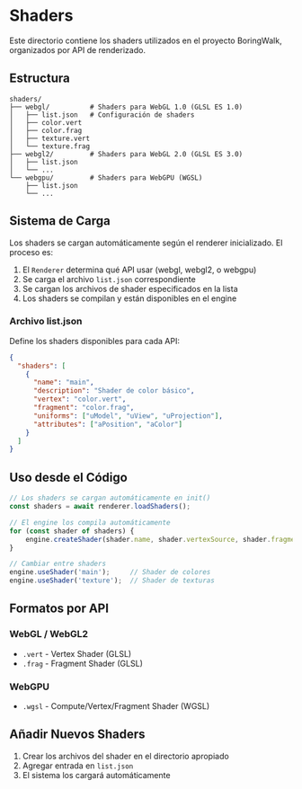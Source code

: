 # Shaders

Este directorio contiene los shaders utilizados en el proyecto BoringWalk, organizados por API de renderizado.

## Estructura

```
shaders/
├── webgl/          # Shaders para WebGL 1.0 (GLSL ES 1.0)
│   ├── list.json   # Configuración de shaders
│   ├── color.vert
│   ├── color.frag
│   ├── texture.vert
│   └── texture.frag
├── webgl2/         # Shaders para WebGL 2.0 (GLSL ES 3.0)
│   ├── list.json
│   └── ...
└── webgpu/         # Shaders para WebGPU (WGSL)
    ├── list.json
    └── ...
```

## Sistema de Carga

Los shaders se cargan automáticamente según el renderer inicializado. El proceso es:

1. El `Renderer` determina qué API usar (webgl, webgl2, o webgpu)
2. Se carga el archivo `list.json` correspondiente
3. Se cargan los archivos de shader especificados en la lista
4. Los shaders se compilan y están disponibles en el engine

### Archivo list.json

Define los shaders disponibles para cada API:

```json
{
  "shaders": [
    {
      "name": "main",
      "description": "Shader de color básico",
      "vertex": "color.vert",
      "fragment": "color.frag",
      "uniforms": ["uModel", "uView", "uProjection"],
      "attributes": ["aPosition", "aColor"]
    }
  ]
}
```

## Uso desde el Código

```javascript
// Los shaders se cargan automáticamente en init()
const shaders = await renderer.loadShaders();

// El engine los compila automáticamente
for (const shader of shaders) {
    engine.createShader(shader.name, shader.vertexSource, shader.fragmentSource);
}

// Cambiar entre shaders
engine.useShader('main');     // Shader de colores
engine.useShader('texture');  // Shader de texturas
```

## Formatos por API

### WebGL / WebGL2
- `.vert` - Vertex Shader (GLSL)
- `.frag` - Fragment Shader (GLSL)

### WebGPU
- `.wgsl` - Compute/Vertex/Fragment Shader (WGSL)

## Añadir Nuevos Shaders

1. Crear los archivos del shader en el directorio apropiado
2. Agregar entrada en `list.json`
3. El sistema los cargará automáticamente
